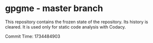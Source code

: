 # gpgme - master branch

This repository contains the frozen state of the repository.
Its history is cleared. It is used only for static code
analysis with Codacy.

Commit Time: 1734484903